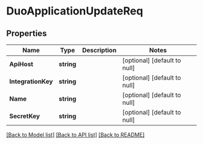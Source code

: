 # DuoApplicationUpdateReq

## Properties
Name | Type | Description | Notes
------------ | ------------- | ------------- | -------------
**ApiHost** | **string** |  | [optional] [default to null]
**IntegrationKey** | **string** |  | [optional] [default to null]
**Name** | **string** |  | [optional] [default to null]
**SecretKey** | **string** |  | [optional] [default to null]

[[Back to Model list]](../README.md#documentation-for-models) [[Back to API list]](../README.md#documentation-for-api-endpoints) [[Back to README]](../README.md)


